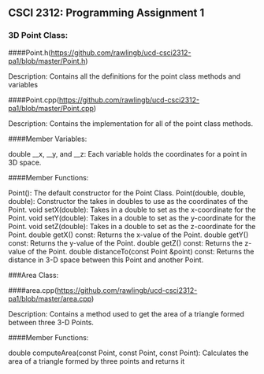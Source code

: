 ## CSCI 2312: Programming Assignment 1

### 3D Point Class:

####Point.h(https://github.com/rawlingb/ucd-csci2312-pa1/blob/master/Point.h)

Description: Contains all the definitions for the point class methods and variables

####Point.cpp(https://github.com/rawlingb/ucd-csci2312-pa1/blob/master/Point.cpp)

Description: Contains the implementation for all of the point class methods.

####Member Variables:

double __x, __y, and __z: Each variable holds the coordinates for a point in 3D space.

####Member Functions:

Point(): The default constructor for the Point Class.
Point(double, double, double): Constructor the takes in doubles to use as the coordinates of the Point.
void setX(double): Takes in a double to set as the x-coordinate for the Point.
void setY(double): Takes in a double to set as the y-coordinate for the Point.
void setZ(double): Takes in a double to set as the z-coordinate for the Point.
double getX() const: Returns the x-value of the Point.
double getY() const: Returns the y-value of the Point.
double getZ() const: Returns the z-value of the Point.
double distanceTo(const Point &point) const: Returns the distance in 3-D space between this Point and another Point.

###Area Class:

####area.cpp(https://github.com/rawlingb/ucd-csci2312-pa1/blob/master/area.cpp)

Description: Contains a method used to get the area of a triangle formed between three 3-D Points.

####Member Functions:

double computeArea(const Point, const Point, const Point): Calculates the area of a triangle formed by three points and returns it

